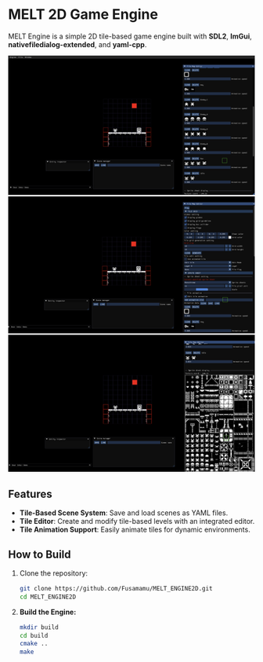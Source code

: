 # MELT 2D Game Engine  

MELT Engine is a simple 2D tile-based game engine built with **SDL2**, **ImGui**, **nativefiledialog-extended**, and **yaml-cpp**.  

![Alt text](Images/Editor0.png)
![Alt text](Images/Editor1.png)
![Alt text](Images/Editor2.png)

## Features  
- **Tile-Based Scene System**: Save and load scenes as YAML files.  
- **Tile Editor**: Create and modify tile-based levels with an integrated editor.  
- **Tile Animation Support**: Easily animate tiles for dynamic environments.  

## How to Build  
1. Clone the repository:  
   ```sh
   git clone https://github.com/Fusamamu/MELT_ENGINE2D.git
   cd MELT_ENGINE2D
   
3. **Build the Engine:**
   ```bash
   mkdir build
   cd build
   cmake ..
   make
   ```

